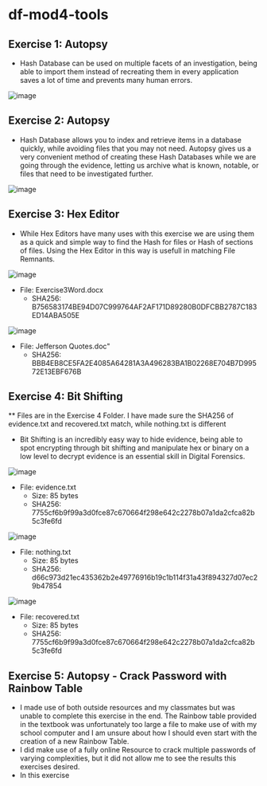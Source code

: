 # df-mod4-tools

## Exercise 1: Autopsy
* Hash Database can be used on multiple facets of an investigation, being able to import them instead of recreating them in every application saves a lot of time and prevents many human errors.

![image](https://user-images.githubusercontent.com/93896867/230701925-d7c7751e-d80d-479a-be9a-a9c2fa410b81.png)

## Exercise 2: Autopsy
* Hash Database allows you to index and retrieve items in a database quickly, while avoiding files that you may not need. Autopsy gives us a very convenient method of creating these Hash Databases while we are going through the evidence, letting us archive what is known, notable, or files that need to be investigated further. 

![image](https://user-images.githubusercontent.com/93896867/230702043-852e1f78-8965-4b4f-92d4-157a744d4f29.png)

## Exercise 3: Hex Editor
* While Hex Editors have many uses with this exercise we are using them as a quick and simple way to find the Hash for files or Hash of sections of files. Using the Hex Editor in this way is usefull in matching File Remnants.

![image](https://user-images.githubusercontent.com/93896867/230702312-cde0dc1f-2f13-4521-9552-0b6581c8dce7.png)
* File: Exercise3Word.docx
  - SHA256: B756583174BE94D07C999764AF2AF171D89280B0DFCBB2787C183ED14ABA505E

![image](https://user-images.githubusercontent.com/93896867/230702435-e9d3a674-2f0b-4a52-8224-d69225d648fb.png)
* File: Jefferson Quotes.doc" 
  - SHA256: BBB4EB8CE5FA2E4085A64281A3A496283BA1B02268E704B7D99572E13EBF676B

## Exercise 4: Bit Shifting
  ** Files are in the Exercise 4 Folder. I have made sure the SHA256 of evidence.txt and recovered.txt match, while nothing.txt is different
* Bit Shifting is an incredibly easy way to hide evidence, being able to spot encrypting through bit shifting and manipulate hex or binary on a low level to decrypt evidence is an essential skill in Digital Forensics.

![image](https://user-images.githubusercontent.com/93896867/230703745-2e824f42-28b3-47d6-857f-6d5715ef1224.png)
* File: evidence.txt
  - Size: 85 bytes
  - SHA256: 7755cf6b9f99a3d0fce87c670664f298e642c2278b07a1da2cfca82b5c3fe6fd

![image](https://user-images.githubusercontent.com/93896867/230703751-e1bea17a-721e-4b40-a491-fb4616882df5.png)
* File: nothing.txt
  - Size: 85 bytes
  - SHA256: d66c973d21ec435362b2e49776916b19c1b114f31a43f894327d07ec29b47854

![image](https://user-images.githubusercontent.com/93896867/230703756-ffd11dea-9d6f-44e4-8f54-f34ad2bdf155.png)
* File: recovered.txt
  - Size: 85 bytes
  - SHA256: 7755cf6b9f99a3d0fce87c670664f298e642c2278b07a1da2cfca82b5c3fe6fd

## Exercise 5: Autopsy - Crack Password with Rainbow Table
* I made use of both outside resources and my classmates but was unable to complete this exercise in the end. The Rainbow table provided in the textbook was unfortunately too large a file to make use of with my school computer and I am unsure about how I should even start with the creation of a new Rainbow Table.
* I did make use of a fully online Resource to crack multiple passwords of varying complexities, but it did not allow me to see the results this exercises desired.
* In this exercise

